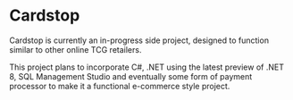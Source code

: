 # Cardstop

Cardstop is currently an in-progress side project, designed to function similar to other online TCG retailers.

This project plans to incorporate C#, .NET using the latest preview of .NET 8, SQL Management Studio
and eventually some form of payment processor to make it a functional e-commerce style project.
